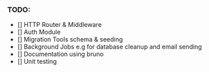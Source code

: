 ### TODO:
- [] HTTP Router & Middleware
- [] Auth Module
- [] Migration Tools schema & seeding
- [] Background Jobs e.g for database cleanup and email sending
- [] Documentation using bruno
- [] Unit testing